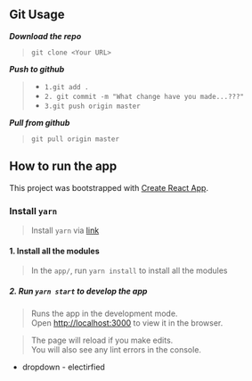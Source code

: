 ## Git Usage
***Download the repo***
>`git clone <Your URL>`

***Push to github***
> - `1.git add .`
> - `2. git commit -m "What change have you made...???"`
> - `3.git push origin master`

***Pull from github***
>`git pull origin master`



## How to run the app
This project was bootstrapped with [Create React App](https://github.com/facebook/create-react-app).

### Install `yarn`
>  Install `yarn`  via [link](https://classic.yarnpkg.com/en/docs/install#windows-stable)

#### 1. Install all the modules
>In the `app/`, run `yarn install` to install all the modules

##### 2. Run `yarn start` to develop the app

>Runs the app in the development mode.<br />
>Open [http://localhost:3000](http://localhost:3000) to view it in the browser.

>The page will reload if you make edits.<br />
>You will also see any lint errors in the console.





- dropdown - electirfied 
